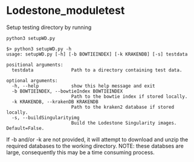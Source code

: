 # Lodestone_moduletest

Setup testing directory by running 

```python3 setupWD.py```

```
$> python3 setupWD.py -h
usage: setupWD.py [-h] [-b BOWTIEINDEX] [-k KRAKENDB] [-s] testdata

positional arguments:
  testdata              Path to a directory containing test data.

optional arguments:
  -h, --help            show this help message and exit
  -b BOWTIEINDEX, --bowtieIndex BOWTIEINDEX
                        Path to the bowtie index if stored locally.
  -k KRAKENDB, --krakenDB KRAKENDB
                        Path to the kraken2 database if stored locally.
  -s, --buildSingularityimg
                        Build the Lodestone Singularity images. Default=False.

```

If -b and/or -k are not provided, it will attempt to download and unzip the required databases to the working directory.
NOTE: these databses are large, consequently this may be a time consuming process.

